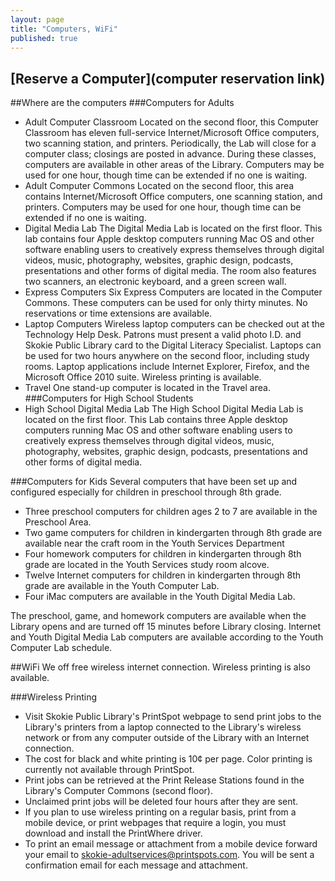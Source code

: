 ```yaml
---
layout: page
title: "Computers, WiFi"
published: true
---
```


## [Reserve a Computer](computer reservation link) 

##Where are the computers
###Computers for Adults
- Adult Computer Classroom 
Located on the second floor, this Computer Classroom has eleven full-service Internet/Microsoft Office computers, two scanning station, and printers. Periodically, the Lab will close for a computer class; closings are posted in advance. During these classes, computers are available in other areas of the Library. Computers may be used for one hour, though time can be extended if no one is waiting.
- Adult Computer Commons 
Located on the second floor, this area contains Internet/Microsoft Office computers, one scanning station, and printers. Computers may be used for one hour, though time can be extended if no one is waiting.
- Digital Media Lab 
The Digital Media Lab is located on the first floor. This lab contains four Apple desktop computers running Mac OS and other software enabling users to creatively express themselves through digital videos, music, photography, websites, graphic design, podcasts, presentations and other forms of digital media. The room also features two scanners, an electronic keyboard, and a green screen wall. 
- Express Computers
Six Express Computers are located in the Computer Commons. These computers can be used for only thirty minutes. No reservations or time extensions are available.
- Laptop Computers
Wireless laptop computers can be checked out at the Technology Help Desk. Patrons must present a valid photo I.D. and Skokie Public Library card to the Digital Literacy Specialist. Laptops can be used for two hours anywhere on the second floor, including study rooms. Laptop applications include Internet Explorer, Firefox, and the Microsoft Office 2010 suite. Wireless printing is available. 
- Travel
One stand-up computer is located in the Travel area. 
###Computers for High School Students
- High School Digital Media Lab
The High School Digital Media Lab is located on the first floor. This Lab contains three Apple desktop computers running Mac OS and other software enabling users to creatively express themselves through digital videos, music, photography, websites, graphic design, podcasts, presentations and other forms of digital media.

###Computers for Kids
Several computers that have been set up and configured  especially for children in preschool through 8th grade.
- Three preschool computers for children ages 2 to 7 are available in the Preschool Area.
- Two game computers for children in kindergarten through 8th grade are available near the craft room in the Youth Services Department
- Four homework computers for children in kindergarten through 8th grade are located in  the Youth Services study room alcove.
- Twelve Internet computers for children in kindergarten through 8th grade are available in the Youth Computer Lab.
- Four iMac computers are available in the Youth Digital Media Lab.

The preschool, game, and homework computers are available when the Library opens and are turned off 15 minutes before Library closing. Internet and Youth Digital Media Lab computers are available according to the Youth Computer Lab schedule.

##WiFi
We off free wireless internet connection.  Wireless printing is also available.

###Wireless Printing
- Visit Skokie Public Library's PrintSpot webpage to send print jobs to the Library's printers from a laptop connected to the Library's wireless network or from any computer outside of the Library with an Internet connection.
- The cost for black and white printing is 10¢ per page. Color printing is currently not available through PrintSpot.
- Print jobs can be retrieved at the Print Release Stations found in the Library's Computer Commons (second floor).
- Unclaimed print jobs will be deleted four hours after they are sent.
- If you plan to use wireless printing on a regular basis, print from a mobile device, or print webpages that require a login, you must download and install the PrintWhere driver.
- To print an email message or attachment from a mobile device forward your email to [skokie-adultservices@printspots.com](skokie-adultservices@printspots.com). You will be sent a confirmation email for each message and attachment.